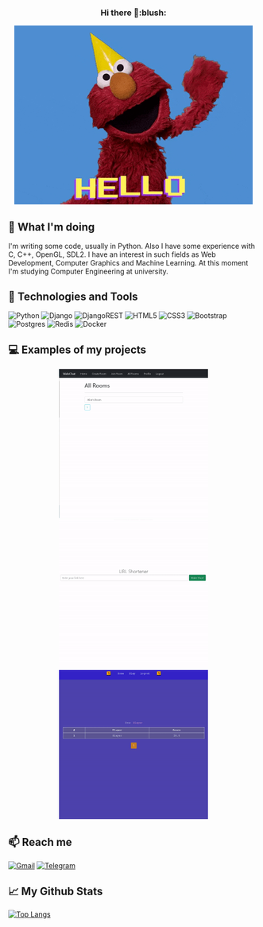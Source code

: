 <h3 align="center">Hi there 👋:blush:</h3>
<p align="center">
  <img src="https://github.com/zalexvic/zalexvic/blob/main/hello.gif" />
</p>

## :book: What I'm doing 
I'm writing some code, usually in Python. Also I have some experience with C, C++, OpenGL, SDL2. I have an interest in such fields as Web Development, Computer Graphics and Machine Learning. At this moment I'm studying Computer Engineering at university.

## :wrench: Technologies and Tools
<img alt="Python" src="https://img.shields.io/badge/python-%2314354C.svg?style=for-the-badge&logo=python&logoColor=white"/> <img alt="Django" src="https://img.shields.io/badge/django-%23092E20.svg?style=for-the-badge&logo=django&logoColor=white"/> <img alt="DjangoREST" src="https://img.shields.io/badge/DJANGO-REST-ff1709?style=for-the-badge&logo=django&logoColor=white&color=ff1709&labelColor=gray"/> <img alt="HTML5" src="https://img.shields.io/badge/html5-%23E34F26.svg?style=for-the-badge&logo=html5&logoColor=white"/> <img alt="CSS3" src="https://img.shields.io/badge/css3-%231572B6.svg?style=for-the-badge&logo=css3&logoColor=white"/> <img alt="Bootstrap" src="https://img.shields.io/badge/bootstrap-%23563D7C.svg?style=for-the-badge&logo=bootstrap&logoColor=white"/> <img alt="Postgres" src ="https://img.shields.io/badge/postgres-%23316192.svg?style=for-the-badge&logo=postgresql&logoColor=white"/> <img alt="Redis" src="https://img.shields.io/badge/redis-%23DD0031.svg?style=for-the-badge&logo=redis&logoColor=white"/> <img alt="Docker" src="https://img.shields.io/badge/docker-%230db7ed.svg?style=for-the-badge&logo=docker&logoColor=white"/>

## :computer: Examples of my projects
<p align="center">
<kbd><a href="https://github.com/zalexvic/python-django-chat" target="_blank"><img src="https://github.com/zalexvic/zalexvic/blob/main/chat.gif" width="300" height="300" /></a></kbd> <kbd><a href="https://github.com/zalexvic/python-url-shortener" target="_blank"><img src="https://github.com/zalexvic/zalexvic/blob/main/shortener.gif" width="300" height="300" /></a></kbd> <kbd><a href="https://github.com/zalexvic/python-django-quiz" target="_blank"><img src="https://github.com/zalexvic/zalexvic/blob/main/quiz.gif" width="300" height="300" /></a></kbd>
</p>

## :mailbox: Reach me
<a href="mailto:azaburdyaev1@gmail.com"><img alt="Gmail" src="https://img.shields.io/badge/Gmail-D14836?style=for-the-badge&logo=gmail&logoColor=white" /></a> <a href="https://t.me/zalexvic" target="_blank"><img alt="Telegram" src="https://img.shields.io/badge/Telegram-2CA5E0?style=for-the-badge&logo=telegram&logoColor=white" /></a>

## :chart_with_upwards_trend: My Github Stats

[![Top Langs](https://github-readme-stats.vercel.app/api/top-langs/?username=zalexvic&layout=compact&theme=cobalt)](https://github.com/anuraghazra/github-readme-stats)


<!--
**zalexvic/zalexvic** is a ✨ _special_ ✨ repository because its `README.md` (this file) appears on your GitHub profile.

Here are some ideas to get you started:

- 🔭 I’m currently working on ...
- 🌱 I’m currently learning ...
- 👯 I’m looking to collaborate on ...
- 🤔 I’m looking for help with ...
- 💬 Ask me about ...
- 📫 How to reach me: ...
- 😄 Pronouns: ...
- ⚡ Fun fact: ...
-->
